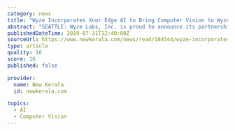 ```yaml
---
category: news
title: "Wyze Incorporates Xnor Edge AI to Bring Computer Vision to Wyze's Smart Home Array For Free"
abstract: "SEATTLE: Wyze Labs, Inc. is proud to announce its partnership with Xnor.ai, which will bring together Xnor's ultra-efficient and low-power AI computer vision capabilities to Wyze's line of affordable, capable smart home products to benefit Wyze's ..."
publishedDateTime: 2019-07-31T12:40:00Z
sourceUrl: https://www.newkerala.com/news/read/184544/wyze-incorporates-xnor-edge-ai-to-bring-computer-vision-to-wyzes-smart-home-array-for-free.html
type: article
quality: 16
score: 16
published: false

provider:
  name: New Kerala
  id: newkerala.com

topics:
  - AI
  - Computer Vision
---
```

